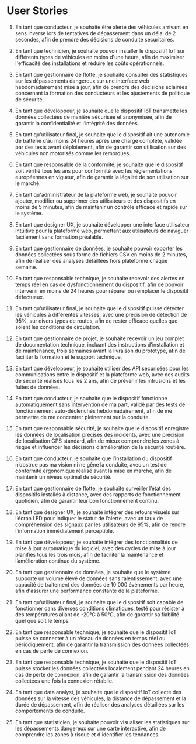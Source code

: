 # User Stories

1. En tant que conducteur, je souhaite être alerté des véhicules arrivant en sens inverse lors de tentatives de dépassement dans un délai de 2 secondes, afin de prendre des décisions de conduite sécuritaires.

2. En tant que technicien, je souhaite pouvoir installer le dispositif IoT sur différents types de véhicules en moins d'une heure, afin de maximiser l'efficacité des installations et réduire les coûts opérationnels.

3. En tant que gestionnaire de flotte, je souhaite consulter des statistiques sur les dépassements dangereux sur une interface web hebdomadairement mise à jour, afin de prendre des décisions éclairées concernant la formation des conducteurs et les ajustements de politique de sécurité.

4. En tant que développeur, je souhaite que le dispositif IoT transmette les données collectées de manière sécurisée et anonymisée, afin de garantir la confidentialité et l’intégrité des données.

5. En tant qu'utilisateur final, je souhaite que le dispositif ait une autonomie de batterie d’au moins 24 heures après une charge complète, validée par des tests avant déploiement, afin de garantir son utilisation sur des véhicules non motorisés comme les remorques.

6. En tant que responsable de la conformité, je souhaite que le dispositif soit vérifié tous les ans pour conformité avec les réglementations européennes en vigueur, afin de garantir la légalité de son utilisation sur le marché.

7. En tant qu'administrateur de la plateforme web, je souhaite pouvoir ajouter, modifier ou supprimer des utilisateurs et des dispositifs en moins de 5 minutes, afin de maintenir un contrôle efficace et rapide sur le système.

8. En tant que designer UX, je souhaite développer une interface utilisateur intuitive pour la plateforme web, permettant aux utilisateurs de naviguer facilement sans formation préalable.

9. En tant que gestionnaire de données, je souhaite pouvoir exporter les données collectées sous forme de fichiers CSV en moins de 2 minutes, afin de réaliser des analyses détaillées hors plateforme chaque semaine.

10. En tant que responsable technique, je souhaite recevoir des alertes en temps réel en cas de dysfonctionnement du dispositif, afin de pouvoir intervenir en moins de 24 heures pour réparer ou remplacer le dispositif défectueux.

11. En tant qu'utilisateur final, je souhaite que le dispositif puisse détecter les véhicules à différentes vitesses, avec une précision de détection de 95%, sur divers types de routes, afin de rester efficace quelles que soient les conditions de circulation.

12. En tant que gestionnaire de projet, je souhaite recevoir un jeu complet de documentation technique, incluant des instructions d'installation et de maintenance, trois semaines avant la livraison du prototype, afin de faciliter la formation et le support technique.

13. En tant que développeur, je souhaite utiliser des API sécurisées pour les communications entre le dispositif et la plateforme web, avec des audits de sécurité réalisés tous les 2 ans, afin de prévenir les intrusions et les fuites de données.

14. En tant que conducteur, je souhaite que le dispositif fonctionne automatiquement sans intervention de ma part, validé par des tests de fonctionnement auto-déclenchés hebdomadairement, afin de me permettre de me concentrer pleinement sur la conduite.

15. En tant que responsable sécurité, je souhaite que le dispositif enregistre les données de localisation précises des incidents, avec une précision de localisation GPS standard, afin de mieux comprendre les zones à risque et influencer les décisions d’amélioration de la sécurité routière.

16. En tant que conducteur, je souhaite que l’installation du dispositif n’obstrue pas ma vision ni ne gêne la conduite, avec un test de conformité ergonomique réalisé avant la mise en marché, afin de maintenir un niveau optimal de sécurité.

17. En tant que gestionnaire de flotte, je souhaite surveiller l’état des dispositifs installés à distance, avec des rapports de fonctionnement quotidien, afin de garantir leur bon fonctionnement continu.

18. En tant que designer UX, je souhaite intégrer des retours visuels sur l’écran LED pour indiquer le statut de l’alerte, avec un taux de compréhension des signaux par les utilisateurs de 95%, afin de rendre l’information immédiatement perceptible.

19. En tant que développeur, je souhaite intégrer des fonctionnalités de mise à jour automatique du logiciel, avec des cycles de mise à jour planifiés tous les trois mois, afin de faciliter la maintenance et l’amélioration continue du système.

20. En tant que gestionnaire de données, je souhaite que le système supporte un volume élevé de données sans ralentissement, avec une capacité de traitement des données de 10 000 événements par heure, afin d'assurer une performance constante de la plateforme.

21. En tant qu'utilisateur final, je souhaite que le dispositif soit capable de fonctionner dans diverses conditions climatiques, testé pour résister à des températures allant de -20°C à 50°C, afin de garantir sa fiabilité quel que soit le temps.
    
22. En tant que responsable technique, je souhaite que le dispositif IoT puisse se connecter à un réseau de données en temps réel ou périodiquement, afin de garantir la transmission des données collectées en cas de perte de connexion.
    
23. En tant que responsable technique, je souhaite que le dispositif IoT puisse stocker les données collectées localement pendant 24 heures en cas de perte de connexion, afin de garantir la transmission des données collectées une fois la connexion rétablie.
    
24. En tant que data analyst, je souhaite que le dispositif IoT collecte des données sur la vitesse des véhicules, la distance de dépassement et la durée de dépassement, afin de réaliser des analyses détaillées sur les comportements de conduite.
    
25. En tant que statisticien, je souhaite pouvoir visualiser les statistiques sur les dépassements dangereux sur une carte interactive, afin de comprendre les zones à risque et d'identifier les tendances.